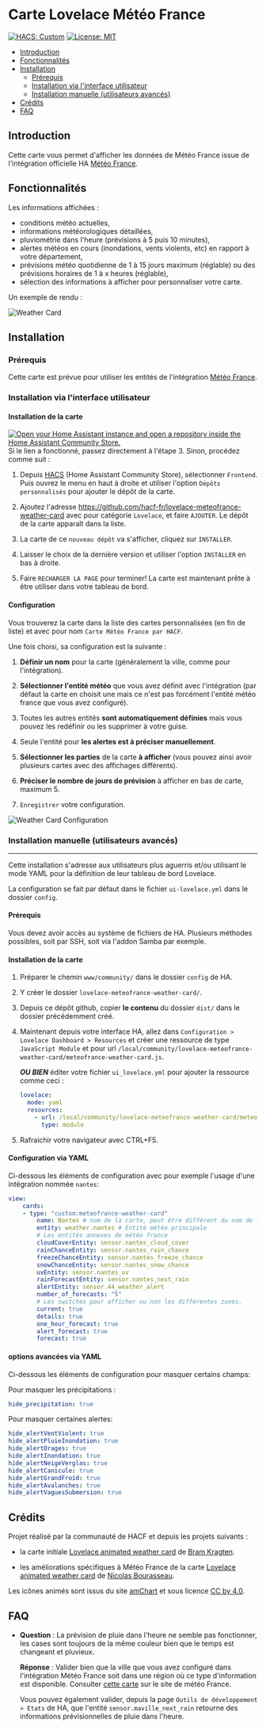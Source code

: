 # Carte Lovelace Météo France

[![HACS: Custom](https://img.shields.io/badge/HACS-Custom-orange.svg)](https://github.com/custom-components/hacs) [![License: MIT](https://img.shields.io/badge/License-MIT-yellow.svg)](https://opensource.org/licenses/MIT)

- [Introduction](#Introduction)
- [Fonctionnalités](#Fonctionnalités)
- [Installation](#Installation)
  - [Prérequis](#Prérequis)
  - [Installation via l'interface utilisateur](#Installation-via-l'interface-utilisateur)
  - [Installation manuelle (utilisateurs avancés)](<#Installation-manuelle-(utilisateurs-avancés)>)
- [Crédits](#Crédits)
- [FAQ](#FAQ)

## Introduction

Cette carte vous permet d'afficher les données de Météo France issue de l'intégration officielle HA [Météo France](https://www.home-assistant.io/integrations/meteo_france/).

## Fonctionnalités

Les informations affichées :

- conditions météo actuelles,
- informations météorologiques détaillées,
- pluviométrie dans l'heure (prévisions à 5 puis 10 minutes),
- alertes météos en cours (inondations, vents violents, etc) en rapport à votre département,
- prévisions météo quotidienne de 1 à 15 jours maximum (réglable) ou des prévisions horaires de 1 à x heures (réglable),
- sélection des informations à afficher pour personnaliser votre carte.

Un exemple de rendu :

![Weather Card](https://github.com/hacf-fr/lovelace-meteofrance-weather-card/blob/Meteo-France/meteofrance-weather-card.png)

## Installation

### Prérequis

Cette carte est prévue pour utiliser les entités de l'intégration [Météo France](https://www.home-assistant.io/integrations/meteo_france/).

### Installation via l'interface utilisateur

#### Installation de la carte

[![Open your Home Assistant instance and open a repository inside the Home Assistant Community Store.](https://my.home-assistant.io/badges/hacs_repository.svg)](https://my.home-assistant.io/redirect/hacs_repository/?owner=hacf-fr&repository=lovelace-meteofrance-weather-card&category=lovelace)
Si le lien a fonctionné, passez directement à l'étape 3. Sinon, procédez comme suit :

1. Depuis [HACS](https://hacs.xyz/) (Home Assistant Community Store), sélectionner `Frontend`. Puis ouvrez le menu en haut à droite et utiliser l'option `Dépôts personnalisés` pour ajouter le dépôt de la carte.

2. Ajoutez l'adresse <https://github.com/hacf-fr/lovelace-meteofrance-weather-card> avec pour catégorie `Lovelace`, et faire `AJOUTER`. Le dépôt de la carte apparaît dans la liste.

3. La carte de ce `nouveau dépôt` va s'afficher, cliquez sur `INSTALLER`.

4. Laisser le choix de la dernière version et utiliser l'option `INSTALLER` en bas à droite.

5. Faire `RECHARGER LA PAGE` pour terminer! La carte est maintenant prête à être utiliser dans votre tableau de bord.

#### Configuration

Vous trouverez la carte dans la liste des cartes personnalisées (en fin de liste) et avec pour nom `Carte Météo France par HACF`.

Une fois choisi, sa configuration est la suivante :

1. **Définir un nom** pour la carte (généralement la ville, comme pour l'intégration).

2. **Sélectionner l'entité météo** que vous avez définit avec l'intégration (par défaut la carte en choisit une mais ce n'est pas forcément l'entité météo france que vous avez configuré).

3. Toutes les autres entités **sont automatiquement définies** mais vous pouvez les redéfinir ou les supprimer à votre guise.

4. Seule l'entité pour **les alertes est à préciser manuellement**.

5. **Sélectionner les parties** de la carte **à afficher** (vous pouvez ainsi avoir plusieurs cartes avec des affichages différents).

6. **Préciser le nombre de jours de prévision** à afficher en bas de carte, maximum 5.

7. `Enregistrer` votre configuration.

![Weather Card Configuration](https://github.com/hacf-fr/lovelace-meteofrance-weather-card/blob/Meteo-France/meteofrance-weather-card-editor.png)

### Installation manuelle (utilisateurs avancés)

---

Cette installation s'adresse aux utilisateurs plus aguerris et/ou utilisant le mode YAML pour la définition de leur tableau de bord Lovelace.

La configuration se fait par défaut dans le fichier `ui-lovelace.yml` dans le dossier `config`.

#### Prérequis

Vous devez avoir accès au système de fichiers de HA. Plusieurs méthodes possibles, soit par SSH, soit via l'addon Samba par exemple.

#### Installation de la carte

1. Préparer le chemin `www/community/` dans le dossier `config` de HA.

2. Y créer le dossier `lovelace-meteofrance-weather-card/`.

3. Depuis ce dépôt github, copier **le contenu** du dossier `dist/` dans le dossier précédemment créé.

4. Maintenant depuis votre interface HA, allez dans `Configuration > Lovelace Dashboard > Resources` et créer une ressource de type `JavaScript Module` et pour url `/local/community/lovelace-meteofrance-weather-card/meteofrance-weather-card.js`.

   **_OU BIEN_** éditer votre fichier `ui_lovelace.yml` pour ajouter la ressource comme ceci :

   ```yaml
   lovelace:
     mode: yaml
     resources:
       - url: /local/community/lovelace-meteofrance-weather-card/meteofrance-weather-card.js
         type: module
   ```

5. Rafraichir votre navigateur avec CTRL+F5.

#### Configuration via YAML

Ci-dessous les éléments de configuration avec pour exemple l'usage d'une intégration nommée `nantes`:

```yaml
view:
    cards:
    - type: "custom:meteofrance-weather-card"
        name: Nantes # nom de la carte, peut être différent du nom de l'intégration
        entity: weather.nantes # Entité météo principale
        # Les entités annexes de météo france
        cloudCoverEntity: sensor.nantes_cloud_cover
        rainChanceEntity: sensor.nantes_rain_chance
        freezeChanceEntity: sensor.nantes_freeze_chance
        snowChanceEntity: sensor.nantes_snow_chance
        uvEntity: sensor.nantes_uv
        rainForecastEntity: sensor.nantes_next_rain
        alertEntity: sensor.44_weather_alert
        number_of_forecasts: "5"
        # Les switches pour afficher ou non les différentes zones.
        current: true
        details: true
        one_hour_forecast: true
        alert_forecast: true
        forecast: true
```

#### options avancées via YAML

Ci-dessous les éléments de configuration pour masquer certains champs:

Pour masquer les précipitations :
```yaml
hide_precipitation: true
```

Pour masquer certaines alertes:
```yaml
hide_alertVentViolent: true
hide_alertPluieInondation: true
hide_alertOrages: true
hide_alertInondation: true
hide_alertNeigeVerglas: true
hide_alertCanicule: true
hide_alertGrandFroid: true
hide_alertAvalanches: true
hide_alertVaguesSubmersion: true
```

## Crédits

Projet réalisé par la communauté de HACF et depuis les projets suivants :

- la carte initiale [Lovelace animated weather card](https://github.com/bramkragten/weather-card) de [Bram Kragten](https://github.com/bramkragten).

- les améliorations spécifiques à Météo France de la carte [Lovelace animated weather card](https://github.com/Imbuzi/meteo-france-weather-card) de [Nicolas Bourasseau](https://github.com/Imbuzi).

Les icônes animés sont issus du site [amChart](https://www.amcharts.com/free-animated-svg-weather-icons/) et sous licence [CC by 4.0](https://creativecommons.org/licenses/by/4.0/).

## FAQ

- **Question** : La prévision de pluie dans l'heure ne semble pas fonctionner, les cases sont toujours de la même couleur bien que le temps est changeant et pluvieux.

  **Réponse** : Valider bien que la ville que vous avez configuré dans l'intégration Météo France soit dans une région où ce type d'information est disponible. Consulter [cette carte](https://meteo.orange.fr/previsions-pluie/) sur le site de météo France.

  Vous pouvez également valider, depuis la page `Outils de développement > Etats` de HA, que l'entité `sensor.maville_next_rain` retourne des informations prévisionnelles de pluie dans l'heure.
